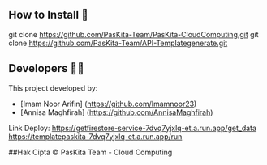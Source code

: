 ## How to Install 🔧
git clone https://github.com/PasKita-Team/PasKita-CloudComputing.git
git clone https://github.com/PasKita-Team/API-Templategenerate.git

## Developers 👷‍♀
This project developed by:
* [Imam Noor Arifin] (https://github.com/Imamnoor23)
* [Annisa Maghfirah] (https://github.com/AnnisaMaghfirah)

Link Deploy:
https://getfirestore-service-7dvq7yjxlq-et.a.run.app/get_data
https://templatepaskita-7dvq7yjxlq-et.a.run.app/run 

##Hak Cipta ©️
PasKita Team - Cloud Computing
